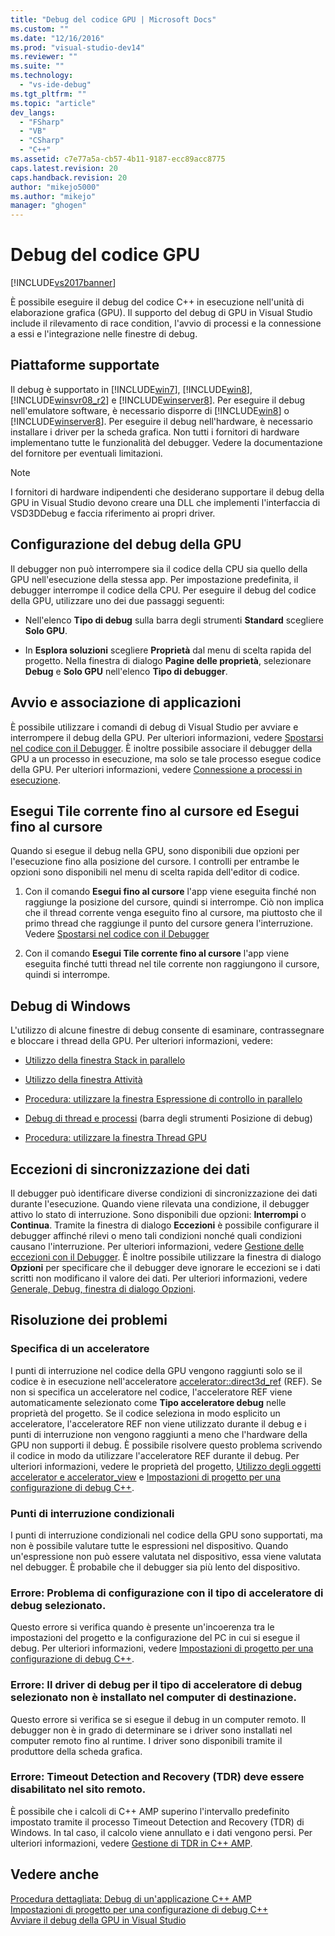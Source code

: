 ```yaml
---
title: "Debug del codice GPU | Microsoft Docs"
ms.custom: ""
ms.date: "12/16/2016"
ms.prod: "visual-studio-dev14"
ms.reviewer: ""
ms.suite: ""
ms.technology: 
  - "vs-ide-debug"
ms.tgt_pltfrm: ""
ms.topic: "article"
dev_langs: 
  - "FSharp"
  - "VB"
  - "CSharp"
  - "C++"
ms.assetid: c7e77a5a-cb57-4b11-9187-ecc89acc8775
caps.latest.revision: 20
caps.handback.revision: 20
author: "mikejo5000"
ms.author: "mikejo"
manager: "ghogen"
---
```

# Debug del codice GPU
[!INCLUDE[vs2017banner](../code-quality/includes/vs2017banner.md)]

È possibile eseguire il debug del codice C\+\+ in esecuzione nell'unità di elaborazione grafica \(GPU\).  Il supporto del debug di GPU in Visual Studio include il rilevamento di race condition, l'avvio di processi e la connessione a essi e l'integrazione nelle finestre di debug.  
  
## Piattaforme supportate  
 Il debug è supportato in [!INCLUDE[win7](../debugger/includes/win7_md.md)], [!INCLUDE[win8](../debugger/includes/win8_md.md)], [!INCLUDE[winsvr08_r2](../debugger/includes/winsvr08_r2_md.md)] e [!INCLUDE[winserver8](../debugger/includes/winserver8_md.md)].  Per eseguire il debug nell'emulatore software, è necessario disporre di [!INCLUDE[win8](../debugger/includes/win8_md.md)] o [!INCLUDE[winserver8](../debugger/includes/winserver8_md.md)].  Per eseguire il debug nell'hardware, è necessario installare i driver per la scheda grafica.  Non tutti i fornitori di hardware implementano tutte le funzionalità del debugger.  Vedere la documentazione del fornitore per eventuali limitazioni.  
  
> [!NOTE]
>  I fornitori di hardware indipendenti che desiderano supportare il debug della GPU in Visual Studio devono creare una DLL che implementi l'interfaccia di VSD3DDebug e faccia riferimento ai propri driver.  
  
## Configurazione del debug della GPU  
 Il debugger non può interrompere sia il codice della CPU sia quello della GPU nell'esecuzione della stessa app.  Per impostazione predefinita, il debugger interrompe il codice della CPU.  Per eseguire il debug del codice della GPU, utilizzare uno dei due passaggi seguenti:  
  
-   Nell'elenco **Tipo di debug** sulla barra degli strumenti **Standard** scegliere **Solo GPU**.  
  
-   In **Esplora soluzioni** scegliere **Proprietà** dal menu di scelta rapida del progetto.  Nella finestra di dialogo **Pagine delle proprietà**, selezionare **Debug** e **Solo GPU** nell'elenco **Tipo di debugger**.  
  
## Avvio e associazione di applicazioni  
 È possibile utilizzare i comandi di debug di Visual Studio per avviare e interrompere il debug della GPU.  Per ulteriori informazioni, vedere [Spostarsi nel codice con il Debugger](../debugger/navigating-through-code-with-the-debugger.md).  È inoltre possibile associare il debugger della GPU a un processo in esecuzione, ma solo se tale processo esegue codice della GPU.  Per ulteriori informazioni, vedere [Connessione a processi in esecuzione](../debugger/attach-to-running-processes-with-the-visual-studio-debugger.md).  
  
## Esegui Tile corrente fino al cursore ed Esegui fino al cursore  
 Quando si esegue il debug nella GPU, sono disponibili due opzioni per l'esecuzione fino alla posizione del cursore.  I controlli per entrambe le opzioni sono disponibili nel menu di scelta rapida dell'editor di codice.  
  
1.  Con il comando **Esegui fino al cursore** l'app viene eseguita finché non raggiunge la posizione del cursore, quindi si interrompe.  Ciò non implica che il thread corrente venga eseguito fino al cursore, ma piuttosto che il primo thread che raggiunge il punto del cursore genera l'interruzione.  Vedere [Spostarsi nel codice con il Debugger](../debugger/navigating-through-code-with-the-debugger.md)  
  
2.  Con il comando **Esegui Tile corrente fino al cursore** l'app viene eseguita finché tutti thread nel tile corrente non raggiungono il cursore, quindi si interrompe.  
  
## Debug di Windows  
 L'utilizzo di alcune finestre di debug consente di esaminare, contrassegnare e bloccare i thread della GPU.  Per ulteriori informazioni, vedere:  
  
-   [Utilizzo della finestra Stack in parallelo](../debugger/using-the-parallel-stacks-window.md)  
  
-   [Utilizzo della finestra Attività](../debugger/using-the-tasks-window.md)  
  
-   [Procedura: utilizzare la finestra Espressione di controllo in parallelo](../debugger/how-to-use-the-parallel-watch-window.md)  
  
-   [Debug di thread e processi](../debugger/debug-threads-and-processes.md) \(barra degli strumenti Posizione di debug\)  
  
-   [Procedura: utilizzare la finestra Thread GPU](../debugger/how-to-use-the-gpu-threads-window.md)  
  
## Eccezioni di sincronizzazione dei dati  
 Il debugger può identificare diverse condizioni di sincronizzazione dei dati durante l'esecuzione.  Quando viene rilevata una condizione, il debugger attivo lo stato di interruzione.  Sono disponibili due opzioni: **Interrompi** o **Continua**.  Tramite la finestra di dialogo **Eccezioni** è possibile configurare il debugger affinché rilevi o meno tali condizioni nonché quali condizioni causano l'interruzione.  Per ulteriori informazioni, vedere [Gestione delle eccezioni con il Debugger](../debugger/managing-exceptions-with-the-debugger.md).  È inoltre possibile utilizzare la finestra di dialogo **Opzioni** per specificare che il debugger deve ignorare le eccezioni se i dati scritti non modificano il valore dei dati.  Per ulteriori informazioni, vedere [Generale, Debug, finestra di dialogo Opzioni](../debugger/general-debugging-options-dialog-box.md).  
  
## Risoluzione dei problemi  
  
### Specifica di un acceleratore  
 I punti di interruzione nel codice della GPU vengono raggiunti solo se il codice è in esecuzione nell'acceleratore [accelerator::direct3d\_ref](../Topic/accelerator::direct3d_ref%20Data%20Member.md) \(REF\).  Se non si specifica un acceleratore nel codice, l'acceleratore REF viene automaticamente selezionato come **Tipo acceleratore debug** nelle proprietà del progetto.  Se il codice seleziona in modo esplicito un acceleratore, l'acceleratore REF non viene utilizzato durante il debug e i punti di interruzione non vengono raggiunti a meno che l'hardware della GPU non supporti il debug.  È possibile risolvere questo problema scrivendo il codice in modo da utilizzare l'acceleratore REF durante il debug.  Per ulteriori informazioni, vedere le proprietà del progetto, [Utilizzo degli oggetti accelerator e accelerator\_view](/visual-cpp/parallel/amp/using-accelerator-and-accelerator-view-objects) e [Impostazioni di progetto per una configurazione di debug C\+\+](../debugger/project-settings-for-a-cpp-debug-configuration.md).  
  
### Punti di interruzione condizionali  
 I punti di interruzione condizionali nel codice della GPU sono supportati, ma non è possibile valutare tutte le espressioni nel dispositivo.  Quando un'espressione non può essere valutata nel dispositivo, essa viene valutata nel debugger.  È probabile che il debugger sia più lento del dispositivo.  
  
### Errore: Problema di configurazione con il tipo di acceleratore di debug selezionato.  
 Questo errore si verifica quando è presente un'incoerenza tra le impostazioni del progetto e la configurazione del PC in cui si esegue il debug.  Per ulteriori informazioni, vedere [Impostazioni di progetto per una configurazione di debug C\+\+](../debugger/project-settings-for-a-cpp-debug-configuration.md).  
  
### Errore: Il driver di debug per il tipo di acceleratore di debug selezionato non è installato nel computer di destinazione.  
 Questo errore si verifica se si esegue il debug in un computer remoto.  Il debugger non è in grado di determinare se i driver sono installati nel computer remoto fino al runtime.  I driver sono disponibili tramite il produttore della scheda grafica.  
  
### Errore: Timeout Detection and Recovery \(TDR\) deve essere disabilitato nel sito remoto.  
 È possibile che i calcoli di C\+\+ AMP superino l'intervallo predefinito impostato tramite il processo Timeout Detection and Recovery \(TDR\) di Windows.  In tal caso, il calcolo viene annullato e i dati vengono persi.  Per ulteriori informazioni, vedere [Gestione di TDR in C\+\+ AMP](http://go.microsoft.com/fwlink/p/?LinkId=249154).  
  
## Vedere anche  
 [Procedura dettagliata: Debug di un'applicazione C\+\+ AMP](../Topic/Walkthrough:%20Debugging%20a%20C++%20AMP%20Application.md)   
 [Impostazioni di progetto per una configurazione di debug C\+\+](../debugger/project-settings-for-a-cpp-debug-configuration.md)   
 [Avviare il debug della GPU in Visual Studio](http://go.microsoft.com/fwlink/p/?LinkId=255381)